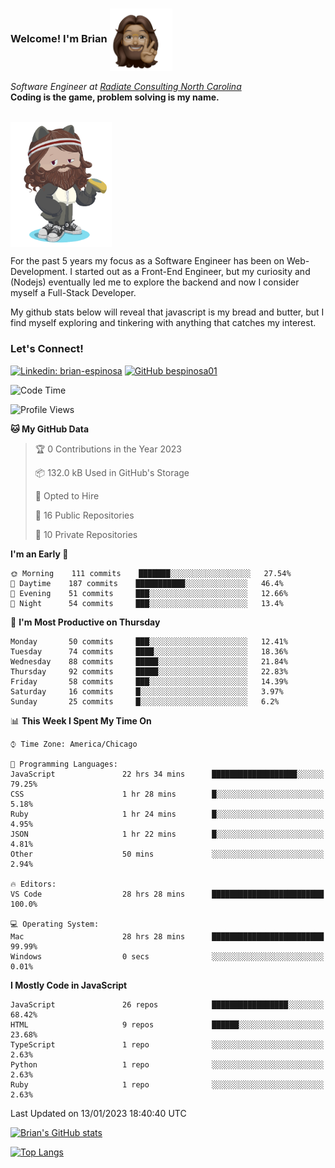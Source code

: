 ###  Welcome! I'm Brian <img align="center" src="https://github.com/bespinosa01/bespinosa01/blob/main/assets/peace-animoji.png" height="100" /></h2>
<p><em>Software Engineer at <a href="https://www.radiateconsulting.coop/north-carolina-tech-coop">Radiate Consulting North Carolina</a>
 <br/>
<!-- </br>Developer Consultant at <a href="https://codethedream.org/">Code The Dream</a> -->
</em> <b>Coding is the game, problem solving is my name.</b></p>

<br/>


 <img align="center" src="https://github.com/bespinosa01/bespinosa01/blob/main/assets/octo-me.png" height="200" /> 
 <p>
 For the past 5 years my focus as a Software Engineer has been on Web-Development. I started out as a Front-End Engineer, but my curiosity and (Nodejs) eventually led me to explore the backend and now I consider myself a Full-Stack Developer.
</p>
<p>
 My github stats below will reveal that javascript is my bread and butter, but I find myself exploring and tinkering with anything that catches my interest. 
 </p>
 
 
### Let's Connect!

[![Linkedin: brian-espinosa](https://img.shields.io/badge/-brian--espinosa-blue?style=flat-square&logo=Linkedin&logoColor=white&link=https://www.linkedin.com/in/brian-espinosa/)](https://www.linkedin.com/in/brian-espinosa/)
[![GitHub bespinosa01](https://img.shields.io/github/followers/bespinosa01?label=follow&style=social)](https://github.com/bespinosa01)



<!--START_SECTION:waka-->
![Code Time](http://img.shields.io/badge/Code%20Time-991%20hrs%2050%20mins-blue)

![Profile Views](http://img.shields.io/badge/Profile%20Views-0-blue)

**🐱 My GitHub Data** 

> 🏆 0 Contributions in the Year 2023
 > 
> 📦 132.0 kB Used in GitHub's Storage 
 > 
> 💼 Opted to Hire
 > 
> 📜 16 Public Repositories 
 > 
> 🔑 10 Private Repositories  
 > 
**I'm an Early 🐤** 

```text
🌞 Morning    111 commits    ███████░░░░░░░░░░░░░░░░░░   27.54% 
🌆 Daytime    187 commits    ███████████░░░░░░░░░░░░░░   46.4% 
🌃 Evening    51 commits     ███░░░░░░░░░░░░░░░░░░░░░░   12.66% 
🌙 Night      54 commits     ███░░░░░░░░░░░░░░░░░░░░░░   13.4%

```
📅 **I'm Most Productive on Thursday** 

```text
Monday       50 commits     ███░░░░░░░░░░░░░░░░░░░░░░   12.41% 
Tuesday      74 commits     ████░░░░░░░░░░░░░░░░░░░░░   18.36% 
Wednesday    88 commits     █████░░░░░░░░░░░░░░░░░░░░   21.84% 
Thursday     92 commits     █████░░░░░░░░░░░░░░░░░░░░   22.83% 
Friday       58 commits     ███░░░░░░░░░░░░░░░░░░░░░░   14.39% 
Saturday     16 commits     █░░░░░░░░░░░░░░░░░░░░░░░░   3.97% 
Sunday       25 commits     █░░░░░░░░░░░░░░░░░░░░░░░░   6.2%

```


📊 **This Week I Spent My Time On** 

```text
⌚︎ Time Zone: America/Chicago

💬 Programming Languages: 
JavaScript               22 hrs 34 mins      ███████████████████░░░░░░   79.25% 
CSS                      1 hr 28 mins        █░░░░░░░░░░░░░░░░░░░░░░░░   5.18% 
Ruby                     1 hr 24 mins        █░░░░░░░░░░░░░░░░░░░░░░░░   4.95% 
JSON                     1 hr 22 mins        █░░░░░░░░░░░░░░░░░░░░░░░░   4.81% 
Other                    50 mins             ░░░░░░░░░░░░░░░░░░░░░░░░░   2.94%

🔥 Editors: 
VS Code                  28 hrs 28 mins      █████████████████████████   100.0%

💻 Operating System: 
Mac                      28 hrs 28 mins      █████████████████████████   99.99% 
Windows                  0 secs              ░░░░░░░░░░░░░░░░░░░░░░░░░   0.01%

```

**I Mostly Code in JavaScript** 

```text
JavaScript               26 repos            █████████████████░░░░░░░░   68.42% 
HTML                     9 repos             ██████░░░░░░░░░░░░░░░░░░░   23.68% 
TypeScript               1 repo              ░░░░░░░░░░░░░░░░░░░░░░░░░   2.63% 
Python                   1 repo              ░░░░░░░░░░░░░░░░░░░░░░░░░   2.63% 
Ruby                     1 repo              ░░░░░░░░░░░░░░░░░░░░░░░░░   2.63%

```



 Last Updated on 13/01/2023 18:40:40 UTC
<!--END_SECTION:waka-->


<!--  Github STATS -->
[![Brian's GitHub stats](https://github-readme-stats.vercel.app/api?username=bespinosa01&hide=stars,contribs&count_private=true&show_icons=true)](https://github.com/anuraghazra/github-readme-stats)

[![Top Langs](https://github-readme-stats.vercel.app/api/top-langs/?username=bespinosa01&layout=compact)](https://github.com/anuraghazra/github-readme-stats)



<!--
**bespinosa01/bespinosa01** is a ✨ _special_ ✨ repository because its `README.md` (this file) appears on your GitHub profile.

Here are some ideas to get you started:

- 🔭 I’m currently working on ...
- 🌱 I’m currently learning ...
- 👯 I’m looking to collaborate on ...
- 🤔 I’m looking for help with ...
- 💬 Ask me about ...
- 📫 How to reach me: ...
- 😄 Pronouns: ...
- ⚡ Fun fact: ...
-->
